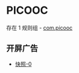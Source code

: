 # PICOOC

存在 1 规则组 - [com.picooc](/src/apps/com.picooc.ts)

## 开屏广告

- [快照-0](https://gkd-kit.songe.li/import/12859002)
